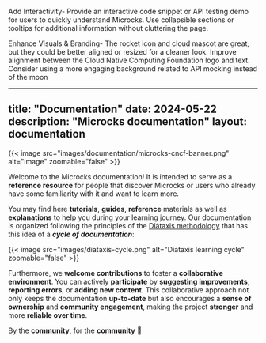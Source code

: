Add Interactivity-
Provide an interactive code snippet or API testing demo for users to quickly understand Microcks.
Use collapsible sections or tooltips for additional information without cluttering the page.

Enhance Visuals & Branding-
The rocket icon and cloud mascot are great, but they could be better aligned or resized for a cleaner look.
Improve alignment between the Cloud Native Computing Foundation logo and text.
Consider using a more engaging background related to API mocking instead of the moon




---
title: "Documentation"
date: 2024-05-22
description: "Microcks documentation"
layout: documentation
---

{{< image src="images/documentation/microcks-cncf-banner.png" alt="image" zoomable="false" >}}

Welcome to the Microcks documentation! It is intended to serve as a **reference resource** for people that discover Microcks or users who already have some familiarity with it and want to learn more.

You may find here **tutorials**, **guides**, **reference** materials as well as **explanations** to help you during your learning journey. Our documentation is organized following the principles of the [Diátaxis methodology](https://diataxis.fr/) that has this idea of a ***cycle of documentation***:

{{< image src="images/diataxis-cycle.png" alt="Diataxis learning cycle" zoomable="false" >}}

Furthermore, we **welcome contributions** to foster a **collaborative environment**. You can actively **participate** by **suggesting improvements**, **reporting errors**, or **adding new content**. This collaborative approach not only keeps the documentation **up-to-date** but also encourages a **sense of ownership** and **community engagement**, making the project **stronger** and more **reliable over time**.

By the **community**, for the **community** 🙌
